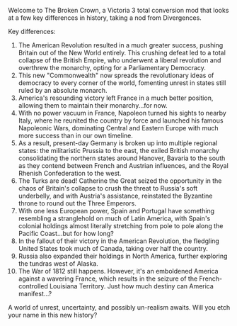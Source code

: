 Welcome to The Broken Crown, a Victoria 3 total conversion mod that looks at a few key differences in history, taking a nod from Divergences.

Key differences:
1. The American Revolution resulted in a much greater success, pushing Britain out of the New World entirely. This crushing defeat led to a total collapse of the British Empire, who underwent a liberal revolution and overthrew the monarchy, opting for a Parliamentary Democracy.
2. This new "Commonwealth" now spreads the revolutionary ideas of democracy to every corner of the world, fomenting unrest in states still ruled by an absolute monarch.
3. America's resounding victory left France in a much better position, allowing them to maintain their monarchy...for now.
4. With no power vacuum in France, Napoleon turned his sights to nearby Italy, where he reunited the country by force and launched his famous Napoleonic Wars, dominating Central and Eastern Europe with much more success than in our own timeline.
5. As a result, present-day Germany is broken up into multiple regional states: the militaristic Prussia to the east, the exiled British monarchy consolidating the northern states around Hanover, Bavaria to the south as they contend between French and Austrian influences, and the Royal Rhenish Confederation to the west.
6. The Turks are dead! Catherine the Great seized the opportunity in the chaos of Britain's collapse to crush the threat to Russia's soft underbelly, and with Austria's assistance, reinstated the Byzantine throne to round out the Three Emperors.
7. With one less European power, Spain and Portugal have something resembling a stranglehold on much of Latin America, with Spain's colonial holdings almost literally stretching from pole to pole along the Pacific Coast...but for how long?
8. In the fallout of their victory in the American Revolution, the fledgling United States took much of Canada, taking over half the country.
9. Russia also expanded their holdings in North America, further exploring the tundras west of Alaska.
10. The War of 1812 still happens. However, it's an emboldened America against a wavering France, which results in the seizure of the French-controlled Louisiana Territory. Just how much destiny can America manifest...?

A world of unrest, uncertainty, and possibly un-realism awaits. Will you etch your name in this new history?
